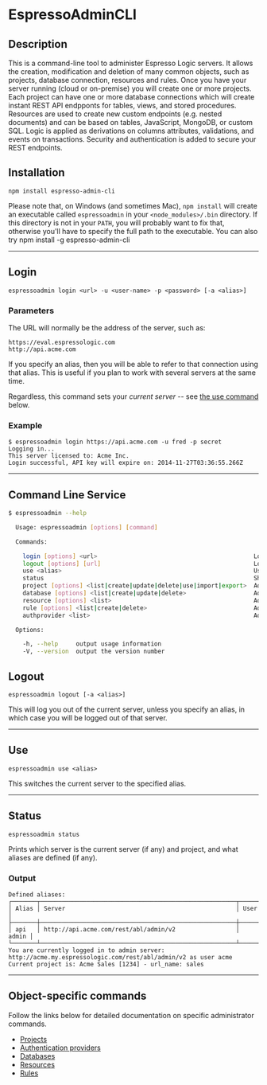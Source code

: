 

# EspressoAdminCLI

## Description

This is a command-line tool to administer Espresso Logic servers. It allows the creation,
modification and deletion of many common objects, such as projects, database connection,
resources and rules.  Once you have your server running (cloud or on-premise) you will create one or more projects.  Each project can have one or more database connections which will create instant REST API endpponts for tables, views, and stored procedures.  Resources are used to create new custom endpoints (e.g. nested documents) and can be based on tables, JavaScript, MongoDB, or custom SQL.  Logic is applied as derivations on columns attributes, validations, and events on transactions.  Security and authentication is added to secure your REST endpoints.  

## Installation

    npm install espresso-admin-cli

Please note that, on Windows (and sometimes Mac), `npm install` will create an executable 
called `espressoadmin` in your
`<node_modules>/.bin` directory. If this directory is not in your `PATH`, you will probably
want to fix that, otherwise you'll have to specify the full path to the executable.  You can also try 
npm install -g espresso-admin-cli

***
## Login

    espressoadmin login <url> -u <user-name> -p <password> [-a <alias>]

### Parameters

The URL will normally be the address of the server, such as:

    https://eval.espressologic.com
    http://api.acme.com

If you specify an alias, then you will be able to refer to that connection using that alias.
This is useful if you plan to work with several servers at the same time.

Regardless, this command sets your *current server* -- see [the use command](/use/) below.

### Example
    $ espressoadmin login https://api.acme.com -u fred -p secret
    Logging in...
    This server licensed to: Acme Inc.
    Login successful, API key will expire on: 2014-11-27T03:36:55.266Z

***
## Command Line Service
```sh
$ espressoadmin --help

  Usage: espressoadmin [options] [command]

  Commands:

    login [options] <url>                                            Login to an Espresso Logic server
    logout [options] [url]                                           Logout from the current server, or a specific server
    use <alias>                                                      Use the specified server by default
    status                                                           Show the current server, and any defined server aliases
    project [options] <list|create|update|delete|use|import|export>  Administer projects. Actions are: list, create, update, delete, use, export
    database [options] <list|create|update|delete>                   Administer databases within a project.
    resource [options] <list>                                        Administer resources within a project.
    rule [options] <list|create|delete>                              Administer rules within a project.
    authprovider <list>                                              Administer authentication providers for an account.

  Options:

    -h, --help     output usage information
    -V, --version  output the version number

```
## Logout

    espressoadmin logout [-a <alias>]

This will log you out of the current server, unless you specify an alias,
in which case you will be logged out of that server.

***
## Use

    espressoadmin use <alias>

This switches the current server to the specified alias.

***
## Status

    espressoadmin status
    
Prints which server is the current server (if any) and project, and what aliases are defined (if any).

### Output

    Defined aliases:
    ┌───────┬───────────────────────────────────────────────────────┬───────┐
    │ Alias │ Server                                                │ User  │
    ├───────┼───────────────────────────────────────────────────────┼───────┤
    │ api   │ http://api.acme.com/rest/abl/admin/v2                 │ admin │
    └───────┴───────────────────────────────────────────────────────┴───────┘
    You are currently logged in to admin server: http://acme.my.espressologic.com/rest/abl/admin/v2 as user acme
    Current project is: Acme Sales [1234] - url_name: sales

***
## Object-specific commands
Follow the links below for detailed documentation on specific administrator commands.
* [Projects](docs/project.md)
* [Authentication providers](docs/authprovider.md)
* [Databases](docs/dbase.md)
* [Resources](docs/resource.md)
* [Rules](docs/rule.md)

